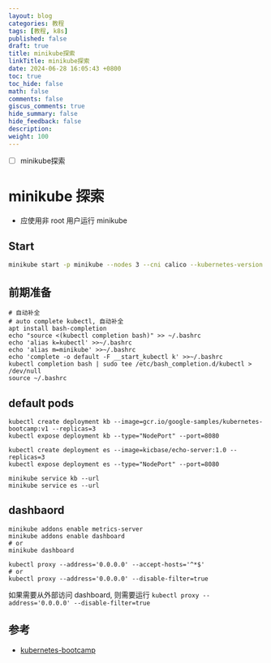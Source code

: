 ```yaml
---
layout: blog
categories: 教程
tags: [教程, k8s]
published: false
draft: true
title: minikube探索
linkTitle: minikube探索
date: 2024-06-28 16:05:43 +0800
toc: true
toc_hide: false
math: false
comments: false
giscus_comments: true
hide_summary: false
hide_feedback: false
description: 
weight: 100
---
```


- [ ] minikube探索

# minikube 探索

- 应使用非 root 用户运行 minikube

## Start

```bash
minikube start -p minikube --nodes 3 --cni calico --kubernetes-version v1.26.3 --driver=docker --vm --addons ingress-dns --addons ingress --addons metrics-server --addons dashboard
```

## 前期准备

```shell
# 自动补全
# auto complete kubectl, 自动补全
apt install bash-completion
echo "source <(kubectl completion bash)" >> ~/.bashrc
echo 'alias k=kubectl' >>~/.bashrc
echo 'alias m=minikube' >>~/.bashrc
echo 'complete -o default -F __start_kubectl k' >>~/.bashrc
kubectl completion bash | sudo tee /etc/bash_completion.d/kubectl > /dev/null
source ~/.bashrc
```

## default pods

```shell
kubectl create deployment kb --image=gcr.io/google-samples/kubernetes-bootcamp:v1 --replicas=3
kubectl expose deployment kb --type="NodePort" --port=8080

kubectl create deployment es --image=kicbase/echo-server:1.0 --replicas=3
kubectl expose deployment es --type="NodePort" --port=8080

minikube service kb --url
minikube service es --url
```

## dashbaord

```shell
minikube addons enable metrics-server
minikube addons enable dashboard
# or
minikube dashboard

kubectl proxy --address='0.0.0.0' --accept-hosts='^*$'
# or
kubectl proxy --address='0.0.0.0' --disable-filter=true
```

如果需要从外部访问 dashboard, 则需要运行 `kubectl proxy --address='0.0.0.0' --disable-filter=true`

## 参考

- [kubernetes-bootcamp](https://kubernetesbootcamp.github.io/kubernetes-bootcamp/index.html)
